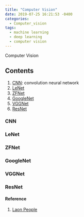 ```yaml
---
title: "Computer Vision"
date: 2019-07-25 16:21:53 -0400
categories:
  - Computer_vision
tags:
  - machine learning
  - deep learning
  - computer vision
---
```


Computer Vision

## Contents  
  1. [CNN](#cnn): convolution neural network
  2. [LeNet](#lenet)
  3. [ZFNet](#zfnet)
  4. [GoogleNet](#googlenet)
  5. [VGGNet](#vggnet)
  6. [ResNet](#resnet)
  
### CNN

### LeNet

### ZFNet

### GoogleNet

### VGGNet

### ResNet
  
#### Reference
1. [Laon People][Laon People]  

[Laon People]: http://blog.naver.com/PostList.nhn?blogId=laonple&from=postList&categoryNo=22
